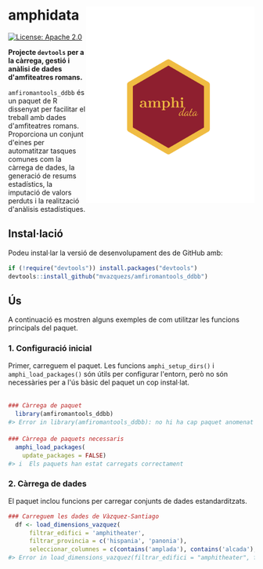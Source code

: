 <!-- README.md is generated from README.Rmd. Please edit that file -->



# amphidata <a href="https://amphidata.r-lib.org/"><img src="man/figures/amphi_logo.png" align = "right" height = "400" alt=""/></a>

<!-- badges: start -->
[![License: Apache 2.0](https://img.shields.io/badge/License-Apache_2.0-blue.svg)](https://www.apache.org/licenses/LICENSE-2.0)
<!-- badges: end -->

**Projecte `devtools` per a la càrrega, gestió i anàlisi de dades d'amfiteatres romans.**

`amfiromantools_ddbb` és un paquet de R dissenyat per facilitar el treball amb dades d'amfiteatres romans. Proporciona un conjunt d'eines per automatitzar tasques comunes com la càrrega de dades, la generació de resums estadístics, la imputació de valors perduts i la realització d'anàlisis estadístiques.

## Instal·lació

Podeu instal·lar la versió de desenvolupament des de GitHub amb:


``` r
if (!require("devtools")) install.packages("devtools")
devtools::install_github("mvazquezs/amfiromantools_ddbb")
```

## Ús

A continuació es mostren alguns exemples de com utilitzar les funcions principals del paquet.

### 1. Configuració inicial

Primer, carreguem el paquet. Les funcions `amphi_setup_dirs()` i `amphi_load_packages()` són útils per configurar l'entorn, però no són necessàries per a l'ús bàsic del paquet un cop instal·lat.


``` r

### Càrrega de paquet
  library(amfiromantools_ddbb)
#> Error in library(amfiromantools_ddbb): no hi ha cap paquet anomenat 'amfiromantools_ddbb'

### Càrrega de paquets necessaris
  amphi_load_packages(
    update_packages = FALSE)
#> i  Els paquets han estat carregats correctament
```

### 2. Càrrega de dades

El paquet inclou funcions per carregar conjunts de dades estandarditzats.


``` r
### Carreguem les dades de Vàzquez-Santiago
  df <- load_dimensions_vazquez(
      filtrar_edifici = 'amphitheater',
      filtrar_provincia = c('hispania', 'panonia'),
      seleccionar_columnes = c(contains('amplada'), contains('alcada'), -contains('cavea'), 'bib'))
#> Error in load_dimensions_vazquez(filtrar_edifici = "amphitheater", filtrar_provincia = c("hispania", : El directori de dades 'inst/extdata/02_data_vazquez' no s'ha trobat. Assegura't que el paquet esta instal·lat correctament.
```

